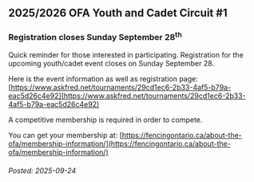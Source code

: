 
## 2025/2026 OFA Youth and Cadet Circuit #1

### Registration closes Sunday September 28<sup>th</sup>

Quick reminder for those interested in participating. Registration for the upcoming youth/cadet event closes on Sunday September 28. 

Here is the event information as well as registration page: [https://www.askfred.net/tournaments/29cd1ec6-2b33-4af5-b79a-eac5d26c4e92](https://www.askfred.net/tournaments/29cd1ec6-2b33-4af5-b79a-eac5d26c4e92)  

A competitive membership is required in order to compete. 

You can get your membership at: [https://fencingontario.ca/about-the-ofa/membership-information/](https://fencingontario.ca/about-the-ofa/membership-information/)  

###### Posted: 2025-09-24
